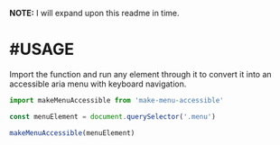**NOTE:** I will expand upon this readme in time.

#USAGE
====
Import the function and run any element through it to convert it into an accessible aria menu with keyboard navigation.

```js
import makeMenuAccessible from 'make-menu-accessible'

const menuElement = document.querySelector('.menu')

makeMenuAccessible(menuElement)
```
